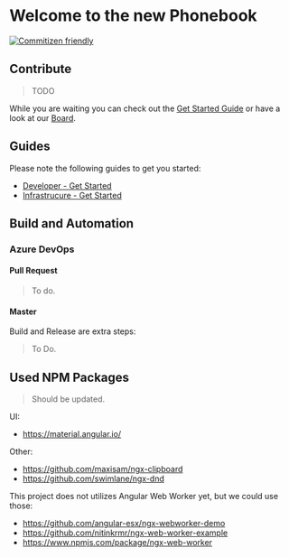 # Welcome to the new Phonebook

[![Commitizen friendly](https://img.shields.io/badge/commitizen-friendly-brightgreen.svg)](http://commitizen.github.io/cz-cli/)

## Contribute

> TODO

While you are waiting you can check out the [Get Started Guide](/docs/developer-guide/get-started.md) or have a look at our [Board](https://github.com/T-Systems-MMS/phonebook/projects/1).

## Guides

Please note the following guides to get you started:

- [Developer - Get Started](/docs/developer-guide/get-started.md)
- [Infrastrucure - Get Started](/docs/infrastructure-guide/get-started.md)

## Build and Automation

### Azure DevOps

#### Pull Request

> To do.

#### Master

Build and Release are extra steps:

> To Do.

## Used NPM Packages

> Should be updated.

UI:

- https://material.angular.io/

Other:

- https://github.com/maxisam/ngx-clipboard
- https://github.com/swimlane/ngx-dnd

This project does not utilizes Angular Web Worker yet, but we could use those:

- https://github.com/angular-esx/ngx-webworker-demo
- https://github.com/nitinkrmr/ngx-web-worker-example
- https://www.npmjs.com/package/ngx-web-worker
